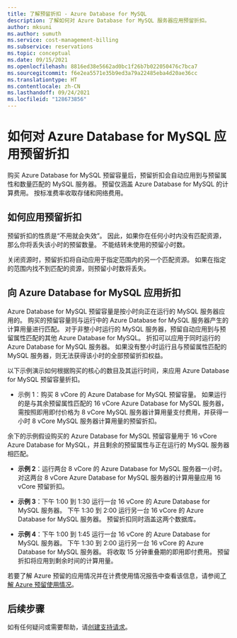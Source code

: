 ```yaml
---
title: 了解预留折扣 - Azure Database for MySQL
description: 了解如何对 Azure Database for MySQL 服务器应用预留折扣。
author: mksuni
ms.author: sumuth
ms.service: cost-management-billing
ms.subservice: reservations
ms.topic: conceptual
ms.date: 09/15/2021
ms.openlocfilehash: 8816ed38e5662ad0bc1f26b7b022050476c7bca7
ms.sourcegitcommit: f6e2ea5571e35b9ed3a79a22485eba4d20ae36cc
ms.translationtype: HT
ms.contentlocale: zh-CN
ms.lasthandoff: 09/24/2021
ms.locfileid: "128673856"
---
```

# <a name="how-a-reservation-discount-is-applied-to-azure-database-for-mysql"></a>如何对 Azure Database for MySQL 应用预留折扣

购买 Azure Database for MySQL 预留容量后，预留折扣会自动应用到与预留属性和数量匹配的 MySQL 服务器。 预留仅涵盖 Azure Database for MySQL 的计算费用。 按标准费率收取存储和网络费用。

## <a name="how-reservation-discount-is-applied"></a>如何应用预留折扣

预留折扣的性质是“不用就会失效”。 因此，如果你在任何小时内没有匹配资源，那么你将丢失该小时的预留数量。 不能结转未使用的预留小时数。</br>

关闭资源时，预留折扣将自动应用于指定范围内的另一个匹配资源。 如果在指定的范围内找不到匹配的资源，则预留小时数将丢失。

## <a name="discount-applied-to-azure-database-for-mysql"></a>向 Azure Database for MySQL 应用折扣

Azure Database for MySQL 预留容量是按小时向正在运行的 MySQL 服务器应用的。 购买的预留容量则与运行中的 Azure Database for MySQL 服务器产生的计算用量进行匹配。 对于非整小时运行的 MySQL 服务器，预留自动应用到与预留属性匹配的其他 Azure Database for MySQL。 折扣可以应用于同时运行的 Azure Database for MySQL 服务器。 如果没有整小时运行且与预留属性匹配的 MySQL 服务器，则无法获得该小时的全部预留折扣权益。

以下示例演示如何根据购买的核心的数目及其运行时间，来应用 Azure Database for MySQL 预留容量折扣。

* 示例 1：购买 8 vCore 的 Azure Database for MySQL 预留容量。 如果运行的是与其余预留属性匹配的 16 vCore Azure Database for MySQL 服务器，需按照即用即付价格为 8 vCore MySQL 服务器计算用量支付费用，并获得一小时 8 vCore MySQL 服务器计算用量的预留折扣。</br>

余下的示例假设购买的 Azure Database for MySQL 预留容量用于 16 vCore Azure Database for MySQL，并且剩余的预留属性与正在运行的 MySQL 服务器相匹配。

* **示例 2**：运行两台 8 vCore 的 Azure Database for MySQL 服务器一小时。 对这两台 8 vCore Azure Database for MySQL 服务器的计算用量应用 16 vCore 预留折扣。

* **示例 3**：下午 1:00 到 1:30 运行一台 16 vCore 的 Azure Database for MySQL 服务器。 下午 1:30 到 2:00 运行另一台 16 vCore 的 Azure Database for MySQL 服务器。 预留折扣同时涵盖这两个数据库。

* **示例 4**：下午 1:00 到 1:45 运行一台 16 vCore 的 Azure Database for MySQL 服务器。 下午 1:30 到 2:00 运行另一台 16 vCore 的 Azure Database for MySQL 服务器。 将收取 15 分钟重叠期的即用即付费用。 预留折扣将应用到剩余时间的计算用量。

若要了解 Azure 预留的应用情况并在计费使用情况报告中查看该信息，请参阅[了解 Azure 预留使用情况](./understand-reserved-instance-usage-ea.md)。

## <a name="next-steps"></a>后续步骤

如有任何疑问或需要帮助，请[创建支持请求](https://go.microsoft.com/fwlink/?linkid=2083458)。